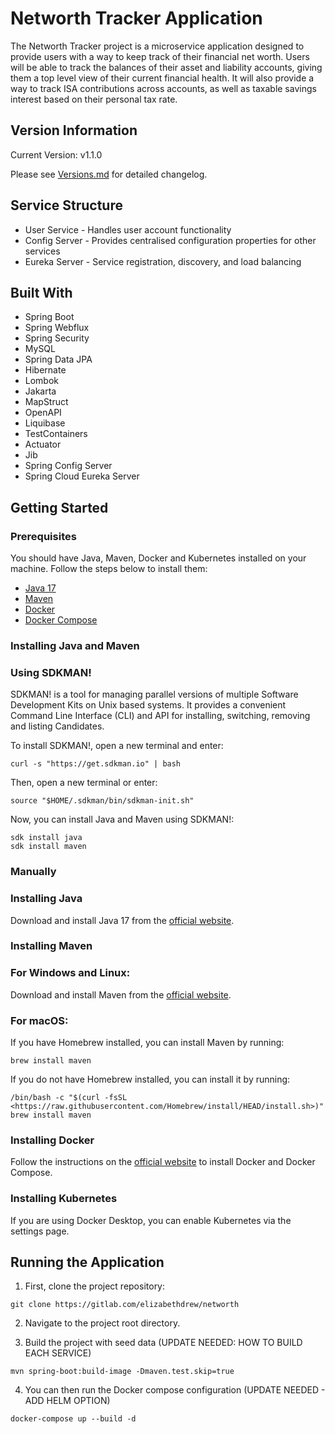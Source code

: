 # Networth Tracker Application

The Networth Tracker project is a microservice application designed to provide users with a way to keep track of their financial net worth. Users will be able to track the balances of their asset and liability accounts, giving them a top level view of their current financial health. It will also provide a way to track ISA contributions across accounts, as well as taxable savings interest based on their personal tax rate.

## Version Information

Current Version: v1.1.0

Please see [Versions.md](/notes/Versions.md) for detailed changelog.

## Service Structure
+ User Service - Handles user account functionality
+ Config Server - Provides centralised configuration properties for other services
+ Eureka Server - Service registration, discovery, and load balancing

## Built With
+ Spring Boot
+ Spring Webflux
+ Spring Security
+ MySQL
+ Spring Data JPA
+ Hibernate
+ Lombok
+ Jakarta
+ MapStruct
+ OpenAPI
+ Liquibase
+ TestContainers
+ Actuator
+ Jib
+ Spring Config Server
+ Spring Cloud Eureka Server

## Getting Started
### Prerequisites

You should have Java, Maven, Docker and Kubernetes installed on your machine. Follow the steps below to install them:

- [Java 17](https://www.oracle.com/java/technologies/downloads/)
- [Maven](https://maven.apache.org/download.cgi)
- [Docker](https://www.docker.com/products/docker-desktop)
- [Docker Compose](https://docs.docker.com/compose/install/)

### **Installing Java and Maven**

### Using SDKMAN!

SDKMAN! is a tool for managing parallel versions of multiple Software Development Kits on Unix based systems. It provides a convenient Command Line Interface (CLI) and API for installing, switching, removing and listing Candidates.

To install SDKMAN!, open a new terminal and enter:

```
curl -s "https://get.sdkman.io" | bash
```

Then, open a new terminal or enter:

```
source "$HOME/.sdkman/bin/sdkman-init.sh"
```

Now, you can install Java and Maven using SDKMAN!:

```
sdk install java
sdk install maven
```

### **Manually**
### Installing Java

Download and install Java 17 from the [official website](https://www.oracle.com/java/technologies/downloads/).

### Installing Maven

### For Windows and Linux:

Download and install Maven from the [official website](https://maven.apache.org/download.cgi).

### For macOS:

If you have Homebrew installed, you can install Maven by running:

```
brew install maven

```

If you do not have Homebrew installed, you can install it by running:

```
/bin/bash -c "$(curl -fsSL <https://raw.githubusercontent.com/Homebrew/install/HEAD/install.sh>)"
brew install maven

```

### Installing Docker

Follow the instructions on the [official website](https://docs.docker.com/get-docker/) to install Docker and Docker Compose.

### Installing Kubernetes
If you are using Docker Desktop, you can enable Kubernetes via the settings page.

## Running the Application

1. First, clone the project repository:

```
git clone https://gitlab.com/elizabethdrew/networth
```

2. Navigate to the project root directory.

3. Build the project with seed data (UPDATE NEEDED: HOW TO BUILD EACH SERVICE)

```
mvn spring-boot:build-image -Dmaven.test.skip=true 
```

4. You can then run the Docker compose configuration (UPDATE NEEDED - ADD HELM OPTION)

```
docker-compose up --build -d
```

